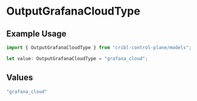 # OutputGrafanaCloudType

## Example Usage

```typescript
import { OutputGrafanaCloudType } from "cribl-control-plane/models";

let value: OutputGrafanaCloudType = "grafana_cloud";
```

## Values

```typescript
"grafana_cloud"
```